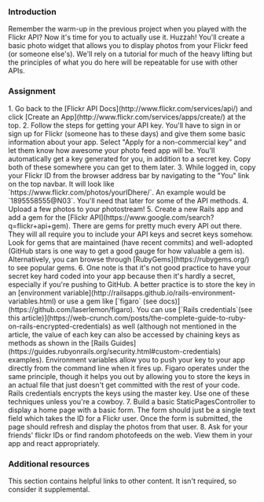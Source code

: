 ### Introduction

Remember the warm-up in the previous project when you played with the Flickr API? Now it's time for you to actually use it. Huzzah! You'll create a basic photo widget that allows you to display photos from your Flickr feed (or someone else's). We'll rely on a tutorial for much of the heavy lifting but the principles of what you do here will be repeatable for use with other APIs.

### Assignment

<div class="lesson-content__panel" markdown="1">
1. Go back to the [Flickr API Docs](http://www.flickr.com/services/api/) and click [Create an App](http://www.flickr.com/services/apps/create/) at the top.
2. Follow the steps for getting your API key.  You'll have to sign in or sign up for Flickr (someone has to these days) and give them some basic information about your app.  Select "Apply for a non-commercial key" and let them know how awesome your photo feed app will be.  You'll automatically get a key generated for you, in addition to a secret key.  Copy both of these somewhere you can get to them later.
3. While logged in, copy your Flickr ID from the browser address bar by navigating to the "You" link on the top navbar. It will look like `https://www.flickr.com/photos/yourIDhere/`. An example would be `1895558555@N03`. You'll need that later for some of the API methods.
4. Upload a few photos to your photostream!
5. Create a new Rails app and add a gem for the [Flickr API](https://www.google.com/search?q=flickr+api+gem). There are gems for pretty much every API out there. They will all require you to include your API keys and secret keys somehow. Look for gems that are maintained (have recent commits) and well-adopted (GitHub stars is one way to get a good gauge for how valuable a gem is). Alternatively, you can browse through [RubyGems](https://rubygems.org/) to see popular gems.
6. One note is that it's not good practice to have your secret key hard coded into your app because then it's hardly a secret, especially if you're pushing to GitHub.  A better practice is to store the key in an [environment variable](http://railsapps.github.io/rails-environment-variables.html) or use a gem like [`figaro` (see docs)](https://github.com/laserlemon/figaro). You can use [`Rails credentials`(see this article)](https://web-crunch.com/posts/the-complete-guide-to-ruby-on-rails-encrypted-credentials)  as well (although not mentioned in the article, the value of each key can also be accessed by chaining keys as methods as shown in the [Rails Guides](https://guides.rubyonrails.org/security.html#custom-credentials) examples).  Environment variables allow you to push your key to your app directly from the command line when it fires up.  Figaro operates under the same principle, though it helps you out by allowing you to store the keys in an actual file that just doesn't get committed with the rest of your code. Rails credentials encrypts the keys using the master key. Use one of these techniques unless you're a cowboy.
7. Build a basic StaticPagesController to display a home page with a basic form. The form should just be a single text field which takes the ID for a Flickr user.  Once the form is submitted, the page should refresh and display the photos from that user.
8. Ask for your friends' flickr IDs or find random photofeeds on the web.  View them in your app and react appropriately.
</div>

### Additional resources

This section contains helpful links to other content. It isn't required, so consider it supplemental.
